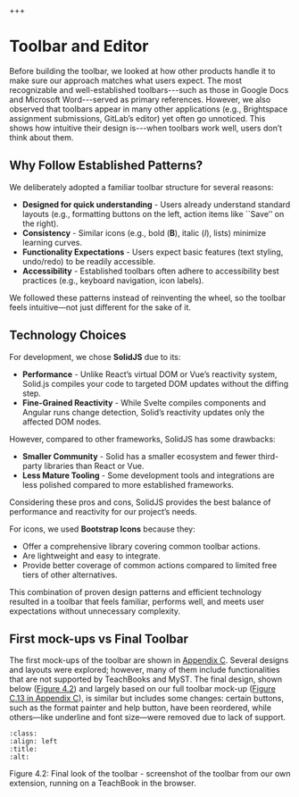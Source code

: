 +++
# Toolbar and Editor

Before building the toolbar, we looked at how other products handle it to make sure our approach matches what users expect. The most recognizable and well-established toolbars---such as those in Google Docs and Microsoft Word---served as primary references. However, we also observed that toolbars appear in many other applications (e.g., Brightspace assignment submissions, GitLab’s editor) yet often go unnoticed. This shows how intuitive their design is---when toolbars work well, users don’t think about them.&#x20;

## Why Follow Established Patterns?

We deliberately adopted a familiar toolbar structure for several reasons:

*   **Designed for quick understanding** - Users already understand standard layouts (e.g., formatting buttons on the left, action items like \`\`Save’’ on the right).
*   **Consistency** - Similar icons (e.g., bold (**B**), italic (*I*), lists) minimize learning curves.
*   **Functionality Expectations** - Users expect basic features (text styling, undo/redo) to be readily accessible.
*   **Accessibility** - Established toolbars often adhere to accessibility best practices (e.g., keyboard navigation, icon labels).

We followed these patterns instead of reinventing the wheel, so the toolbar feels intuitive—not just different for the sake of it.

## Technology Choices

For development, we chose **SolidJS** due to its:

*   **Performance** - Unlike React’s virtual DOM or Vue’s reactivity system, Solid.js compiles your code to targeted DOM updates without the diffing step.
*   **Fine-Grained Reactivity** - While Svelte compiles components and Angular runs change detection, Solid’s reactivity updates only the affected DOM nodes.

However, compared to other frameworks, SolidJS has some drawbacks:

*   **Smaller Community** - Solid has a smaller ecosystem and fewer third-party libraries than React or Vue.
*   **Less Mature Tooling** - Some development tools and integrations are less polished compared to more established frameworks.

Considering these pros and cons, SolidJS provides the best balance of performance and reactivity for our project’s needs.

For icons, we used **Bootstrap Icons** because they:

*   Offer a comprehensive library covering common toolbar actions.
*   Are lightweight and easy to integrate.
*   Provide better coverage of common actions compared to limited free tiers of other alternatives.

This combination of proven design patterns and efficient technology resulted in a toolbar that feels familiar, performs well, and meets user expectations without unnecessary complexity.

## First mock-ups vs Final Toolbar

The first mock-ups of the toolbar are shown in [Appendix C](../appendices/c.md). Several designs and layouts were explored; however, many of them include functionalities that are not supported by TeachBooks and MyST. The final design, shown below ([Figure 4.2](../figures/pics/toolbar.png)) and largely based on our full toolbar mock-up ([Figure C.13 in Appendix C](../figures/pics/pic12.png)), is similar but includes some changes: certain buttons, such as the format painter and help button, have been reordered, while others—like underline and font size—were removed due to lack of support.

```{image} https://github.com/Lopalov/Final-Report/blob/main/book/figures/pics/toolbar.png?raw=true
:class: 
:align: left
:title: 
:alt: 
```

Figure 4.2: Final look of the toolbar - screenshot of the toolbar from our own extension, running on a TeachBook in the browser.
